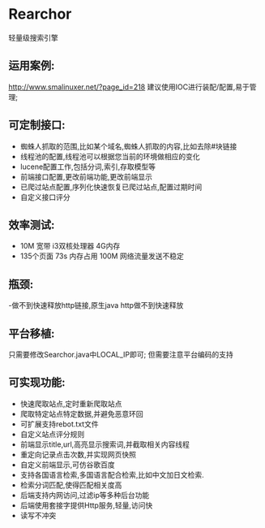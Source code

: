 Rearchor
========

轻量级搜索引擎

运用案例:
--------
http://www.smalinuxer.net/?page_id=218
建议使用IOC进行装配/配置,易于管理;

可定制接口:
--------

- 蜘蛛人抓取的范围,比如某个域名,蜘蛛人抓取的内容,比如去除#块链接
- 线程池的配置,线程池可以根据您当前的环境做相应的变化
- lucene配置工作,包括分词,索引,存取模型等
- 前端接口配置,更改前端功能,更改前端显示
- 已爬过站点配置,序列化快速恢复已爬过站点,配置过期时间
- 自定义接口评分

效率测试:
--------
- 10M 宽带 i3双核处理器 4G内存
- 135个页面 73s 内存占用 100M 网络流量发送不稳定

瓶颈:
--------
-做不到快速释放http链接,原生java http做不到快速释放

平台移植:
--------
只需要修改Searchor.java中LOCAL_IP即可;
但需要注意平台编码的支持

可实现功能:
--------
- 快速爬取站点,定时重新爬取站点
- 爬取特定站点特定数据,并避免恶意环回
- 可扩展支持rebot.txt文件
- 自定义站点评分规则
- 前端显示title,url,高亮显示搜索词,并截取相关内容线程
- 重定向记录点击次数,并实现网页快照
- 自定义前端显示,可仿谷歌百度
- 支持各国语言检索,多国语言配合检索,比如中文加日文检索.
- 检索分词匹配,使得匹配相关度高
- 后端支持内网访问,过滤ip等多种后台功能
- 后端使用套接字提供Http服务,轻量,访问快
- 读写不冲突

